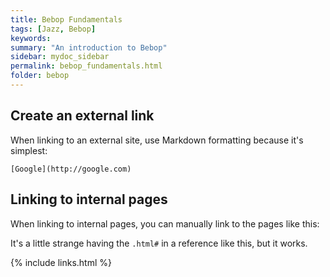 ```yaml
---
title: Bebop Fundamentals
tags: [Jazz, Bebop]
keywords:
summary: "An introduction to Bebop"
sidebar: mydoc_sidebar
permalink: bebop_fundamentals.html
folder: bebop
---
```


## Create an external link

When linking to an external site, use Markdown formatting because it's simplest:

```
[Google](http://google.com)
```

## Linking to internal pages

When linking to internal pages, you can manually link to the pages like this:

It's a little strange having the `.html#` in a reference like this, but it works.

{% include links.html %}
